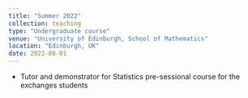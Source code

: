 ```yaml
---
title: "Summer 2022"
collection: teaching
type: "Undergraduate course"
venue: "University of Edinburgh, School of Mathematics"
location: "Edinburgh, UK"
date: 2022-08-01
---
```


* Tutor and demonstrator for Statistics pre-sessional course for the exchanges students

